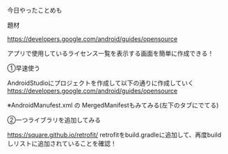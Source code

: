 今日やったことめも

題材

https://developers.google.com/android/guides/opensource

アプリで使用しているライセンス一覧を表示する画面を簡単に作成できる！

①早速使う

AndroidStudioにプロジェクトを作成して以下の通りに作成していく
https://developers.google.com/android/guides/opensource

※AndroidManufest.xml の MergedManifestもみてみる(左下のタブにでてる)

②一つライブラリを追加してみる

https://square.github.io/retrofit/
retrofitをbuild.gradleに追加して、再度buildしリストに追加されていることを確認！
